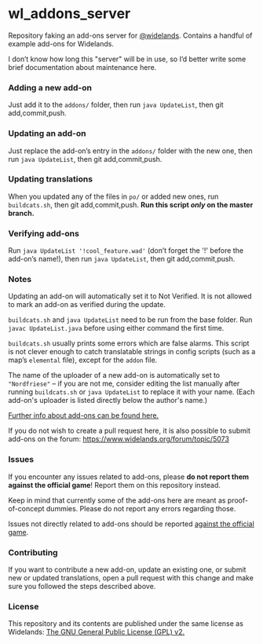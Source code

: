 # wl_addons_server
Repository faking an add-ons server for [@widelands](https://github.com/widelands/widelands). Contains a handful of example add-ons for Widelands.

I don’t know how long this "server" will be in use, so I’d better write some brief documentation about maintenance here.

### Adding a new add-on

Just add it to the `addons/` folder, then run `java UpdateList`, then git add,commit,push.

### Updating an add-on

Just replace the add-on’s entry in the `addons/` folder with the new one, then run `java UpdateList`, then git add,commit,push.

### Updating translations

When you updated any of the files in `po/` or added new ones, run `buildcats.sh`, then git add,commit,push.
**Run this script _only_ on the master branch.**

### Verifying add-ons

Run `java UpdateList '!cool_feature.wad'` (don’t forget the '!' before the add-on’s name!), then run `java UpdateList`, then git add,commit,push.

### Notes

Updating an add-on will automatically set it to Not Verified. It is not allowed to mark an add-on as verified during the update.

`buildcats.sh` and `java UpdateList` need to be run from the base folder. Run `javac UpdateList.java` before using either command the first time.

`buildcats.sh` usually prints some errors which are false alarms. This script is not clever enough to catch translatable strings in config scripts (such as a map’s `elemental` file), except for the `addon` file.

The name of the uploader of a new add-on is automatically set to `"Nordfriese"` – if you are not me, consider editing the list manually after running `buildcats.sh` or `java UpdateList` to replace it with your name. (Each add-on's uploader is listed directly below the author's name.)

[Further info about add-ons can be found here.](https://github.com/widelands/widelands/blob/master/doc/sphinx/source/add-ons.rst)

If you do not wish to create a pull request here, it is also possible to submit add-ons on the forum: https://www.widelands.org/forum/topic/5073

### Issues

If you encounter any issues related to add-ons, please **do not report them against the official game**! Report them on this repository instead.

Keep in mind that currently some of the add-ons here are meant as proof-of-concept dummies. Please do not report any errors regarding those.

Issues not directly related to add-ons should be reported [against the official game](https://github.com/widelands/widelands/issues).

### Contributing

If you want to contribute a new add-on, update an existing one, or submit new or updated translations, open a pull request with this change and make sure you followed the steps described above.

### License

This repository and its contents are published under the same license as Widelands: [The GNU General Public License (GPL) v2.](https://github.com/widelands/widelands/blob/master/COPYING)
